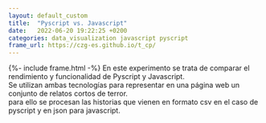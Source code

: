 ```yaml
---
layout: default_custom
title:  "Pyscript vs. Javascript"
date:   2022-06-20 19:22:25 +0200
categories: data_visualization javascript pyscript
frame_url: https://czg-es.github.io/t_cp/
---
```

{%- include frame.html -%}
En este experimento se trata de comparar el rendimiento y funcionalidad de Pyscript y Javascript.<br>
Se utilizan ambas tecnologías para representar en una página web un conjunto de relatos cortos de terror.<br>
para ello se procesan las historias que vienen en formato csv en el caso de pyscript y en json para javascript.
